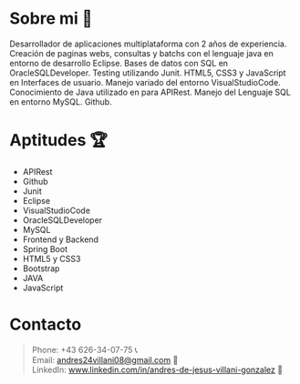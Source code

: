 # Sobre mi 🤪
<p>Desarrollador de aplicaciones multiplataforma con 2 años de experiencia. Creación de paginas webs, consultas y batchs con el lenguaje java en entorno de desarrollo Eclipse. Bases de datos con SQL en OracleSQLDeveloper. Testing utilizando Junit. HTML5, CSS3 y JavaScript en Interfaces de usuario. Manejo variado del entorno VisualStudioCode. Conocimiento de Java utilizado en para APIRest. Manejo del Lenguaje SQL en entorno MySQL. Github.</p>

# Aptitudes 🏆
* APIRest
* Github
* Junit
* Eclipse
* VisualStudioCode
* OracleSQLDeveloper
* MySQL
* Frontend y Backend
* Spring Boot
* HTML5 y CSS3
* Bootstrap
* JAVA
* JavaScript

# Contacto
> Phone: +43 626-34-07-75 📞 <br>
> Email: andres24villani08@gmail.com 📧 <br>
> LinkedIn: www.linkedin.com/in/andres-de-jesus-villani-gonzalez 👔 <br>



<!--
**AndresVillani00/AndresVillani00** is a ✨ _special_ ✨ repository because its `README.md` (this file) appears on your GitHub profile.

Here are some ideas to get you started:

- 🔭 I’m currently working on ...
- 🌱 I’m currently learning ...
- 👯 I’m looking to collaborate on ...
- 🤔 I’m looking for help with ...
- 💬 Ask me about ...
- 📫 How to reach me: ...
- 😄 Pronouns: ...
- ⚡ Fun fact: ...
-->
